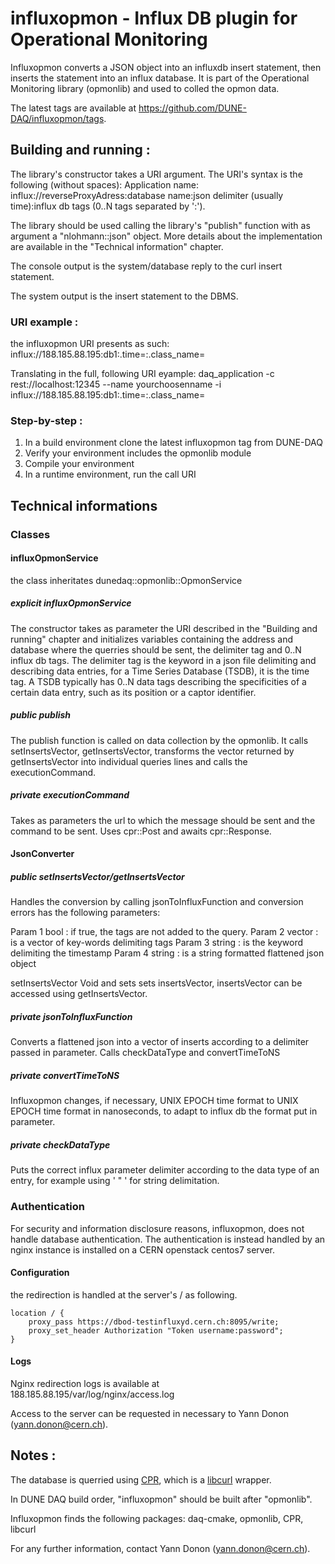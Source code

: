 # influxopmon - Influx DB plugin for Operational Monitoring
Influxopmon converts a JSON object into an influxdb insert statement, then inserts the statement into an influx database. It is part of the Operational Monitoring library (opmonlib) and used to colled the opmon data.

The latest tags are available at https://github.com/DUNE-DAQ/influxopmon/tags.

## Building and running :
The library's constructor takes a URI argument. The URI's syntax is the following (without spaces):
Application name: influx://reverseProxyAdress:database name:json delimiter (usually time):influx db tags (0..N tags separated by ':').

The library should be used calling the library's "publish" function with as argument a "nlohmann::json" object. More details about the implementation are available in the "Technical information" chapter.

The console output is the system/database reply to the curl insert statement.

The system output is the insert statement to the DBMS.

### URI example :
the influxopmon URI presents as such: influx://188.185.88.195:db1:.time=:.class_name= 

Translating in the full, following URI eyample:
daq_application -c rest://localhost:12345 --name yourchoosenname -i influx://188.185.88.195:db1:.time=:.class_name= 

### Step-by-step :
1. In a build environment clone the latest influxopmon tag from DUNE-DAQ
2. Verify your environment includes the opmonlib module
3. Compile your environment
4. In a runtime environment, run the call URI

## Technical informations
### Classes
#### influxOpmonService
the class inheritates dunedaq::opmonlib::OpmonService
##### explicit influxOpmonService
The constructor takes as parameter the URI described in the "Building and running" chapter and initializes variables containing the address and database where the querries should be sent, the delimiter tag and 0..N influx db tags. The delimiter tag is the keyword in a json file delimiting and describing data entries, for a Time Series Database (TSDB), it is the time tag. A TSDB typically has 0..N data tags describing the specificities of a certain data entry, such as its position or a captor identifier.

##### public publish
The publish function is called on data collection by the opmonlib. It calls setInsertsVector, getInsertsVector, transforms the vector returned by getInsertsVector into individual queries lines and calls the executionCommand.

##### private executionCommand
Takes as parameters the url to which the message should be sent and the command to be sent.
Uses cpr::Post and awaits cpr::Response.

#### JsonConverter
##### public setInsertsVector/getInsertsVector

Handles the conversion by calling jsonToInfluxFunction and conversion errors has the following parameters:

Param 1 bool : if true, the tags are not added to the query.
Param 2 vector : is a vector of key-words delimiting tags
Param 3 string : is the keyword delimiting the timestamp
Param 4 string : is a string formatted flattened json object

setInsertsVector Void and sets sets insertsVector, insertsVector can be accessed using getInsertsVector.

##### private jsonToInfluxFunction
Converts a flattened json into a vector of inserts according to a delimiter passed in parameter. Calls checkDataType and convertTimeToNS

##### private convertTimeToNS
Influxopmon changes, if necessary, UNIX EPOCH time format to UNIX EPOCH time format in nanoseconds, to adapt to influx db the format put in parameter.
##### private checkDataType
Puts the correct influx parameter delimiter according to the data type of an entry, for example using ' " ' for string delimitation.

### Authentication
For security and information disclosure reasons, influxopmon, does not handle database authentication. The authentication is instead handled by an nginx instance is installed on a CERN openstack centos7 server.

#### Configuration
the redirection is handled at the server's / as following.
```
location / {
	proxy_pass https://dbod-testinfluxyd.cern.ch:8095/write;
	proxy_set_header Authorization "Token username:password";
}
```
#### Logs
Nginx redirection logs is available at 188.185.88.195/var/log/nginx/access.log 

Access to the server can be requested in necessary to Yann Donon (yann.donon@cern.ch).

## Notes :
The database is querried using [CPR](https://github.com/whoshuu/cpr "CPR"), which is a [libcurl](https://curl.se/libcurl/ "libcurl") wrapper.

In DUNE DAQ build order, "influxopmon" should be built after "opmonlib".

Influxopmon finds the following packages:  daq-cmake, opmonlib, CPR, libcurl

For any further information, contact Yann Donon (yann.donon@cern.ch).
